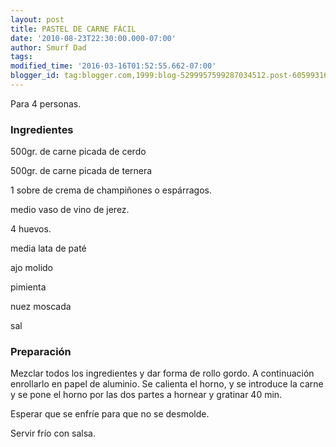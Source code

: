 ```yaml
---
layout: post
title: PASTEL DE CARNE FÁCIL
date: '2010-08-23T22:30:00.000-07:00'
author: Smurf Dad
tags: 
modified_time: '2016-03-16T01:52:55.662-07:00'
blogger_id: tag:blogger.com,1999:blog-5299957599287034512.post-6059931621803852417
---
```


Para 4 personas.

<h3>Ingredientes</h3>

500gr. de carne picada de cerdo

500gr. de carne picada de ternera

1 sobre de crema de champiñones o espárragos.

medio vaso de vino de jerez.

4 huevos.

media lata de paté

ajo molido

pimienta

nuez moscada

sal

<h3>Preparación</h3>

Mezclar todos los ingredientes y dar forma de rollo gordo. A continuación enrollarlo en papel de aluminio. Se calienta el horno, y se introduce la carne y se pone el horno por las dos partes a hornear y gratinar 40 min.

Esperar que se enfríe para que no se desmolde.

Servir frío con salsa.

